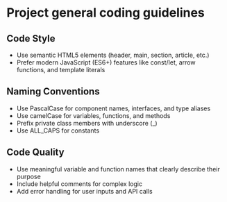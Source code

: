 # Project general coding guidelines

## Code Style

- Use semantic HTML5 elements (header, main, section, article, etc.)
- Prefer modern JavaScript (ES6+) features like const/let, arrow functions, and template literals

## Naming Conventions

- Use PascalCase for component names, interfaces, and type aliases
- Use camelCase for variables, functions, and methods
- Prefix private class members with underscore (\_)
- Use ALL_CAPS for constants

## Code Quality

- Use meaningful variable and function names that clearly describe their purpose
- Include helpful comments for complex logic
- Add error handling for user inputs and API calls
